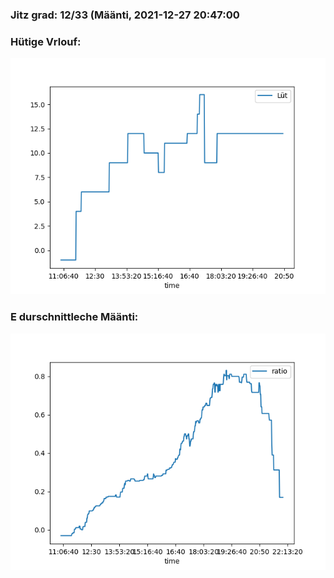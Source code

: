 ### Jitz grad: 12/33 (Määnti, 2021-12-27 20:47:00

### Hütige Vrlouf:
![Graph](Today.png)

### E durschnittleche Määnti:
![Graph](Määnti.png)